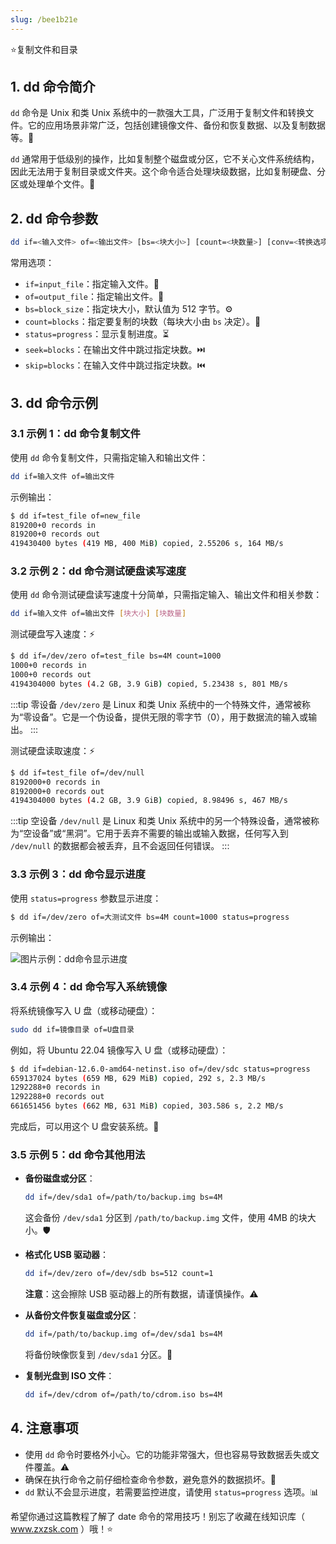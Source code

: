 ```yaml
---
slug: /bee1b21e
---
```

⭐复制文件和目录

## 1. dd 命令简介

`dd` 命令是 Unix 和类 Unix 系统中的一款强大工具，广泛用于复制文件和转换文件。它的应用场景非常广泛，包括创建镜像文件、备份和恢复数据、以及复制数据等。💾

`dd` 通常用于低级别的操作，比如复制整个磁盘或分区，它不关心文件系统结构，因此无法用于复制目录或文件夹。这个命令适合处理块级数据，比如复制硬盘、分区或处理单个文件。🚀

## 2. dd 命令参数

```bash
dd if=<输入文件> of=<输出文件> [bs=<块大小>] [count=<块数量>] [conv=<转换选项>] [status=<进度显示>]
```

常用选项：

* `if=input_file`：指定输入文件。📂
* `of=output_file`：指定输出文件。📁
* `bs=block_size`：指定块大小，默认值为 512 字节。⚙️
* `count=blocks`：指定要复制的块数（每块大小由 `bs` 决定）。🔢
* `status=progress`：显示复制进度。⏳
* `seek=blocks`：在输出文件中跳过指定块数。⏭️
* `skip=blocks`：在输入文件中跳过指定块数。⏮️

## 3. dd 命令示例

### 3.1 示例 1：dd 命令复制文件

使用 `dd` 命令复制文件，只需指定输入和输出文件：

```bash
dd if=输入文件 of=输出文件
```

示例输出：

```bash
$ dd if=test_file of=new_file
819200+0 records in
819200+0 records out
419430400 bytes (419 MB, 400 MiB) copied, 2.55206 s, 164 MB/s
```

### 3.2 示例 2：dd 命令测试硬盘读写速度

使用 `dd` 命令测试硬盘读写速度十分简单，只需指定输入、输出文件和相关参数：

```bash
dd if=输入文件 of=输出文件 [块大小] [块数量]
```

测试硬盘写入速度：⚡

```bash
$ dd if=/dev/zero of=test_file bs=4M count=1000
1000+0 records in
1000+0 records out
4194304000 bytes (4.2 GB, 3.9 GiB) copied, 5.23438 s, 801 MB/s
```

:::tip 零设备
`/dev/zero` 是 Linux 和类 Unix 系统中的一个特殊文件，通常被称为“零设备”。它是一个伪设备，提供无限的零字节（0），用于数据流的输入或输出。
:::

测试硬盘读取速度：⚡

```bash
$ dd if=test_file of=/dev/null
8192000+0 records in
8192000+0 records out
4194304000 bytes (4.2 GB, 3.9 GiB) copied, 8.98496 s, 467 MB/s
```

:::tip 空设备
`/dev/null` 是 Linux 和类 Unix 系统中的另一个特殊设备，通常被称为“空设备”或“黑洞”。它用于丢弃不需要的输出或输入数据，任何写入到 `/dev/null` 的数据都会被丢弃，且不会返回任何错误。
:::

### 3.3 示例 3：dd 命令显示进度

使用 `status=progress` 参数显示进度：

```bash
$ dd if=/dev/zero of=大测试文件 bs=4M count=1000 status=progress
```

示例输出：

![图片示例：dd命令显示进度](https://img.zxzsk.com/1/recording-20240914170418-zylcjf7.webp)

### 3.4 示例 4：dd 命令写入系统镜像

将系统镜像写入 U 盘（或移动硬盘）：

```bash
sudo dd if=镜像目录 of=U盘目录
```

例如，将 Ubuntu 22.04 镜像写入 U 盘（或移动硬盘）：

```bash
$ dd if=debian-12.6.0-amd64-netinst.iso of=/dev/sdc status=progress
659137024 bytes (659 MB, 629 MiB) copied, 292 s, 2.3 MB/s
1292288+0 records in
1292288+0 records out
661651456 bytes (662 MB, 631 MiB) copied, 303.586 s, 2.2 MB/s
```

完成后，可以用这个 U 盘安装系统。🔧

### 3.5 示例 5：dd 命令其他用法

* **备份磁盘或分区**：
  ```bash
  dd if=/dev/sda1 of=/path/to/backup.img bs=4M
  ```

  这会备份 `/dev/sda1` 分区到 `/path/to/backup.img` 文件，使用 4MB 的块大小。🛡️

* **格式化 USB 驱动器**：
  ```bash
  dd if=/dev/zero of=/dev/sdb bs=512 count=1
  ```

  **注意**：这会擦除 USB 驱动器上的所有数据，请谨慎操作。⚠️

* **从备份文件恢复磁盘或分区**：
  ```bash
  dd if=/path/to/backup.img of=/dev/sda1 bs=4M
  ```

  将备份映像恢复到 `/dev/sda1` 分区。🔄

* **复制光盘到 ISO 文件**：
  ```bash
  dd if=/dev/cdrom of=/path/to/cdrom.iso bs=4M
  ```

## 4. 注意事项

* 使用 `dd` 命令时要格外小心。它的功能非常强大，但也容易导致数据丢失或文件覆盖。⚠️
* 确保在执行命令之前仔细检查命令参数，避免意外的数据损坏。🧐
* `dd` 默认不会显示进度，若需要监控进度，请使用 `status=progress` 选项。📊

希望你通过这篇教程了解了 date 命令的常用技巧！别忘了收藏在线知识库（ www.zxzsk.com ）哦！⭐
